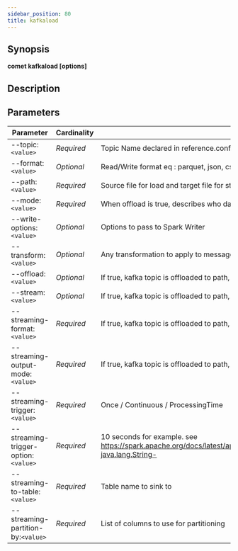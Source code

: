 ```yaml
---
sidebar_position: 80
title: kafkaload
---
```



## Synopsis

**comet kafkaload [options]**

## Description


## Parameters

Parameter|Cardinality|Description
---|---|---
--topic:`<value>`|*Required*|Topic Name declared in reference.conf file
--format:`<value>`|*Optional*|Read/Write format eq : parquet, json, csv ... Default to parquet.
--path:`<value>`|*Required*|Source file for load and target file for store
--mode:`<value>`|*Required*|When offload is true, describes who data should be stored on disk. Ignored if offload is false.
--write-options:`<value>`|*Optional*|Options to pass to Spark Writer
--transform:`<value>`|*Optional*|Any transformation to apply to message before loading / offloading it
--offload:`<value>`|*Optional*|If true, kafka topic is offloaded to path, else data contained in path is stored in the kafka topic
--stream:`<value>`|*Optional*|If true, kafka topic is offloaded to path, else data contained in path is stored in the kafka topic
--streaming-format:`<value>`|*Required*|If true, kafka topic is offloaded to path, else data contained in path is stored in the kafka topic
--streaming-output-mode:`<value>`|*Required*|If true, kafka topic is offloaded to path, else data contained in path is stored in the kafka topic
--streaming-trigger:`<value>`|*Required*|Once / Continuous / ProcessingTime
--streaming-trigger-option:`<value>`|*Required*|10 seconds for example. see https://spark.apache.org/docs/latest/api/java/org/apache/spark/sql/streaming/Trigger.html#ProcessingTime-java.lang.String-
--streaming-to-table:`<value>`|*Required*|Table name to sink to
--streaming-partition-by:`<value>`|*Required*|List of columns to use for partitioning
